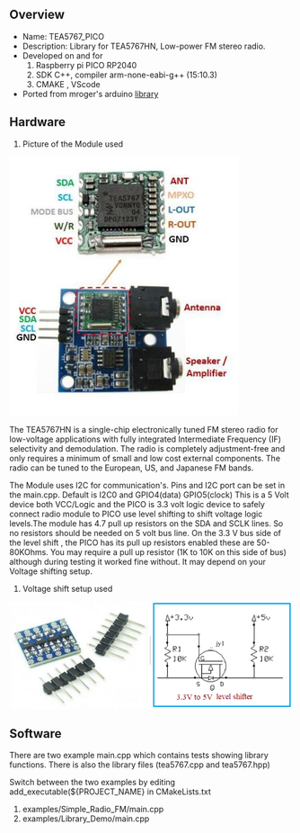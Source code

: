 
## Overview

* Name: TEA5767_PICO
* Description:  Library for TEA5767HN, Low-power FM stereo radio.
* Developed on and for
	1. Raspberry pi PICO RP2040
	2. SDK C++,  compiler arm-none-eabi-g++ (15:10.3)
	3. CMAKE , VScode
* Ported from mroger's arduino  [ library](https://github.com/mroger/TEA5767)

## Hardware


1. Picture of the Module used 

 ![image ](https://github.com/gavinlyonsrepo/TEA5767_PICO/blob/main/extra/images/radio.jpg)
 
The TEA5767HN is a single-chip electronically tuned FM stereo radio for low-voltage
applications with fully integrated Intermediate Frequency (IF) selectivity and
demodulation. The radio is completely adjustment-free and only requires a minimum of
small and low cost external components. The radio can be tuned to the European, US,
and Japanese FM bands.

The Module uses I2C for communication's.
Pins and I2C port can be set in the main.cpp. Default is I2C0 and GPIO4(data) GPIO5(clock)
This is a 5 Volt device both VCC/Logic and the PICO is 3.3 volt logic device to safely connect radio module to PICO use level shifting to shift voltage logic levels.The module has 4.7 pull up resistors on the SDA and SCLK lines.
So no resistors should be needed on 5 volt bus line.
On the 3.3 V bus side of the level shift , the PICO has its pull up resistors enabled these are 50-80KOhms. You may require a pull up resistor (1K to 10K on this side of bus) although during  testing it worked fine without. It may depend on your Voltage shifting setup. 

1. Voltage shift setup used
 
 ![image ](https://github.com/gavinlyonsrepo/TEA5767_PICO/blob/main/extra/images/radio1.png)
 
 
## Software


There are two  example main.cpp which contains tests showing library functions.
There is also the library files (tea5767.cpp and tea5767.hpp)

Switch between the two examples by editing add_executable(${PROJECT_NAME} in CMakeLists.txt

1.  examples/Simple_Radio_FM/main.cpp
2.  examples/Library_Demo/main.cpp
